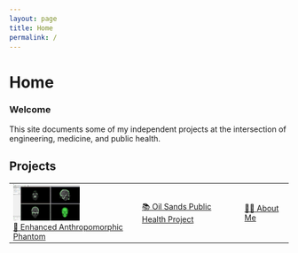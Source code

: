 ```yaml
---
layout: page
title: Home
permalink: /
---
```


# Home

### Welcome

This site documents some of my independent projects at the intersection of engineering, medicine, and public health.

## Projects

<table>
  <tr>
    <td>
      <a href="/planning/phantom/scope/2025/01/22/1-choosing-the-scope.html">
        <img src="/assets/ct-sagittal-view.png" alt="Phantom Project" width="120"><br>
        🧠 Enhanced Anthropomorphic Phantom
      </a>
    </td>
    <td>
      <a href="/oilsands">
        📚 Oil Sands Public Health Project
      </a>
    </td>
    <td>
      <a href="/about">
        🧍‍♂️ About Me
      </a>
    </td>
  </tr>
</table>
